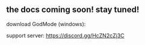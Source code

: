 the docs coming soon! stay tuned!
------------------------------------------------------------------------------
download GodMode (windows):

support server: https://discord.gg/HcZN2cZj3C
